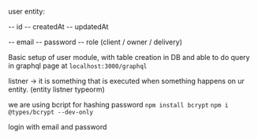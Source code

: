 user entity:

-- id
-- createdAt
-- updatedAt

-- email
-- password
-- role (client / owner / delivery)




Basic setup of user module, with table creation in DB and able to do query in graphql page at
``` localhost:3000/graphql ```



listner -> it is something that is executed when something happens on ur entity.
(entity listner typeorm)

we are using bcript for hashing password
``` npm install bcrypt ```
``` npm i @types/bcrypt --dev-only ```


login with email and password
